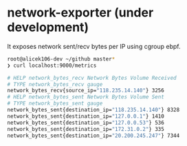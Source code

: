 # network-exporter (under development)

It exposes network sent/recv bytes per IP using cgroup ebpf.

```bash
root@alicek106-dev ~/github master*
❯ curl localhost:9000/metrics

# HELP network_bytes_recv Network Bytes Volume Received
# TYPE network_bytes_recv gauge
network_bytes_recv{source_ip="118.235.14.140"} 3256
# HELP network_bytes_sent Network Bytes Volume Sent
# TYPE network_bytes_sent gauge
network_bytes_sent{destination_ip="118.235.14.140"} 8328
network_bytes_sent{destination_ip="127.0.0.1"} 1410
network_bytes_sent{destination_ip="127.0.0.53"} 536
network_bytes_sent{destination_ip="172.31.0.2"} 335
network_bytes_sent{destination_ip="20.200.245.247"} 7344
```
